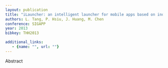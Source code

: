 ```yaml
---
layout: publication
title: "iLauncher: an intelligent launcher for mobile apps based on individual usage patterns"
authors: L. Tang, P. Hsiu, J. Huang, M. Chen
conference: SIGAPP
year: 2013
bibkey: THH2013

additional_links:
   - {name: "", url: ""}
---
```

Abstract
